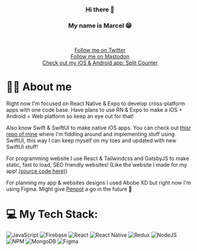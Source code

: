 <h3 align="center">Hi there 👋</h3>
<h3 align="center">My name is Marcel 😁</h3>
</br>
<p align="center">
  <a href="https://twitter.com/codinglime"> Follow me on Twitter </a><br/>
  <a href="https://mastodon.social/@CodingLime"> Follow me on Mastodon </a><br/>
  <a href="https://www.splitcounter.app/"> Check out my iOS & Android app: Split Counter </a><br/>
</p>

# 🧑‍💻 About me
Right now I'm focused on React Native & Expo to develop cross-platform apps with one code base. Have plans to use RN & Expo to make a iOS + Android + Web platform so keep an eye out for that!

Also know Swift & SwiftUI to make native iOS apps. You can check out [thisr repo of mine](https://github.com/CodingLime/Sweet-Desserts-SwiftUI) where I'm fiddling around and implementing stuff using SwiftUI, this way I can keep myself on my toes and updated with new SwiftUI stuff!

For programming website I use React & Tailwindcss and GatsbyJS to make static, fast to load, SEO friendly websites! (Like the website I made for my app! [(source code here)](https://github.com/CodingLime/split-counter-website))

For planning my app & websites designs I used Abobe XD but right now I'm using Figma. Might give [Penpot](https://penpot.app/) a go in the future 👀
</br>

# 💻 My Tech Stack:
![JavaScript](https://img.shields.io/badge/javascript-%23323330.svg?style=for-the-badge&logo=javascript&logoColor=%23F7DF1E) ![Firebase](https://img.shields.io/badge/firebase-%23039BE5.svg?style=for-the-badge&logo=firebase) ![React](https://img.shields.io/badge/react-%2320232a.svg?style=for-the-badge&logo=react&logoColor=%2361DAFB) ![React Native](https://img.shields.io/badge/react_native-%2320232a.svg?style=for-the-badge&logo=react&logoColor=%2361DAFB) ![Redux](https://img.shields.io/badge/redux-%23593d88.svg?style=for-the-badge&logo=redux&logoColor=white) ![NodeJS](https://img.shields.io/badge/node.js-6DA55F?style=for-the-badge&logo=node.js&logoColor=white) ![NPM](https://img.shields.io/badge/NPM-%23000000.svg?style=for-the-badge&logo=npm&logoColor=white) ![MongoDB](https://img.shields.io/badge/MongoDB-%234ea94b.svg?style=for-the-badge&logo=mongodb&logoColor=white) 	![Figma](https://img.shields.io/badge/figma-%23F24E1E.svg?style=for-the-badge&logo=figma&logoColor=white)

